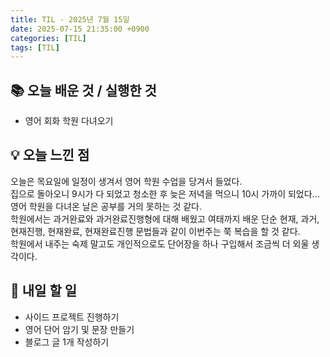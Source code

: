 ```yaml
---
title: TIL - 2025년 7월 15일
date: 2025-07-15 21:35:00 +0900
categories: [TIL]
tags: [TIL]
---
```


## 📚 **오늘 배운 것 / 실행한 것**

- 영어 회화 학원 다녀오기

## 💡 **오늘 느낀 점**

오늘은 목요일에 일정이 생겨서 영어 학원 수업을 당겨서 들었다.<Br>
집으로 돌아오니 9시가 다 되었고 청소한 후 늦은 저녁을 먹으니 10시 가까이 되었다...<br>
영어 학원을 다녀온 날은 공부를 거의 못하는 것 같다.<br>
학원에서는 과거완료와 과거완료진행형에 대해 배웠고 여태까지 배운 단순 현재, 과거, 현재진행, 현재완료, 현재완료진행 문법들과 같이 이번주는 쭉 복습을 할 것 같다.<br>
학원에서 내주는 숙제 말고도 개인적으로도 단어장을 하나 구입해서 조금씩 더 외울 생각이다.<br>

## 🎯 **내일 할 일**

- 사이드 프로젝트 진행하기
- 영어 단어 암기 및 문장 만들기
- 블로그 글 1개 작성하기